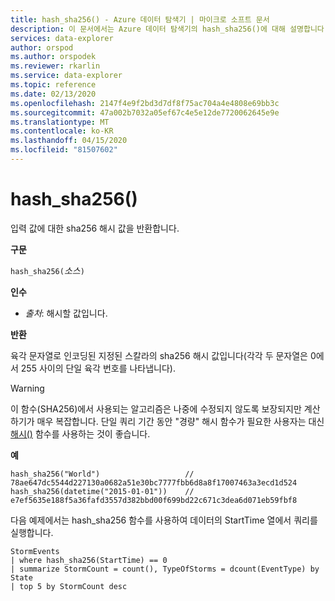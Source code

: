 ```yaml
---
title: hash_sha256() - Azure 데이터 탐색기 | 마이크로 소프트 문서
description: 이 문서에서는 Azure 데이터 탐색기의 hash_sha256()에 대해 설명합니다.
services: data-explorer
author: orspod
ms.author: orspodek
ms.reviewer: rkarlin
ms.service: data-explorer
ms.topic: reference
ms.date: 02/13/2020
ms.openlocfilehash: 2147f4e9f2bd3d7df8f75ac704a4e4808e69bb3c
ms.sourcegitcommit: 47a002b7032a05ef67c4e5e12de7720062645e9e
ms.translationtype: MT
ms.contentlocale: ko-KR
ms.lasthandoff: 04/15/2020
ms.locfileid: "81507602"
---
```

# <a name="hash_sha256"></a>hash_sha256()

입력 값에 대한 sha256 해시 값을 반환합니다.

**구문**

`hash_sha256(`*소스*`)`

**인수**

* *출처*: 해시할 값입니다.

**반환**

육각 문자열로 인코딩된 지정된 스칼라의 sha256 해시 값입니다(각각 두 문자열은 0에서 255 사이의 단일 육각 번호를 나타냅니다).

> [!WARNING]
> 이 함수(SHA256)에서 사용되는 알고리즘은 나중에 수정되지 않도록 보장되지만 계산하기가 매우 복잡합니다. 단일 쿼리 기간 동안 "경량" 해시 함수가 필요한 사용자는 대신 [해시()](./hashfunction.md) 함수를 사용하는 것이 좋습니다.

**예**

```kusto
hash_sha256("World")                   // 78ae647dc5544d227130a0682a51e30bc7777fbb6d8a8f17007463a3ecd1d524
hash_sha256(datetime("2015-01-01"))    // e7ef5635e188f5a36fafd3557d382bbd00f699bd22c671c3dea6d071eb59fbf8
```

다음 예제에서는 hash_sha256 함수를 사용하여 데이터의 StartTime 열에서 쿼리를 실행합니다.

```kusto
StormEvents 
| where hash_sha256(StartTime) == 0
| summarize StormCount = count(), TypeOfStorms = dcount(EventType) by State 
| top 5 by StormCount desc
```